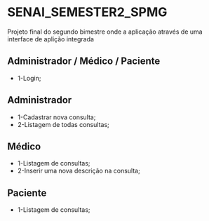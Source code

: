 ﻿# SENAI_SEMESTER2_SPMG
Projeto final do segundo bimestre onde a aplicação através de uma  interface de aplição integrada

## Administrador / Médico / Paciente
* 1-Login;

## Administrador
* 1-Cadastrar nova consulta;
* 2-Listagem de todas consultas;

## Médico
* 1-Listagem de consultas;
* 2-Inserir uma nova descrição na consulta;

## Paciente
* 1-Listagem de consultas;

